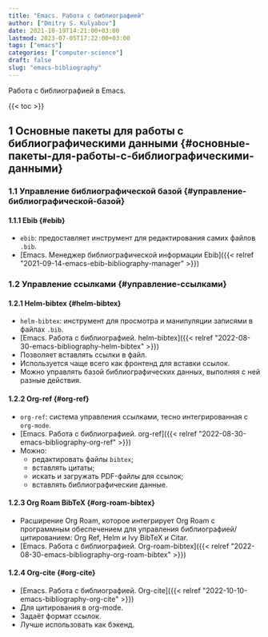 ```yaml
---
title: "Emacs. Работа с библиографией"
author: ["Dmitry S. Kulyabov"]
date: 2021-10-19T14:21:00+03:00
lastmod: 2023-07-05T17:22:00+03:00
tags: ["emacs"]
categories: ["computer-science"]
draft: false
slug: "emacs-bibliography"
---
```


Работа с библиографией в Emacs.

<!--more-->

{{< toc >}}


## <span class="section-num">1</span> Основные пакеты для работы с библиографическими данными {#основные-пакеты-для-работы-с-библиографическими-данными}


### <span class="section-num">1.1</span> Управление библиографической базой {#управление-библиографической-базой}


#### <span class="section-num">1.1.1</span> Ebib {#ebib}

-   `ebib`: предоставляет инструмент для редактирования самих файлов `.bib`.
-   [Emacs. Менеджер библиографической информации Ebib]({{< relref "2021-09-14-emacs-ebib-bibliography-manager" >}})


### <span class="section-num">1.2</span> Управление ссылками {#управление-ссылками}


#### <span class="section-num">1.2.1</span> Helm-bibtex {#helm-bibtex}

-   `helm-bibtex`: инструмент для просмотра и манипуляции записями в файлах `.bib`.
-   [Emacs. Работа с библиографией. helm-bibtex]({{< relref "2022-08-30-emacs-bibliography-helm-bibtex" >}})
-   Позволяет вставлять ссылки в файл.
-   Используется чаще всего как фронтенд для вставки ссылок.
-   Можно управлять базой библиографических данных, выполняя с ней разные действия.


#### <span class="section-num">1.2.2</span> Org-ref {#org-ref}

-   `org-ref`: система управления ссылками, тесно интегрированная с `org-mode`.
-   [Emacs. Работа с библиографией. org-ref]({{< relref "2022-08-30-emacs-bibliography-org-ref" >}})
-   Можно:
    -   редактировать файлы `bibtex`;
    -   вставлять цитаты;
    -   искать и загружать PDF-файлы для ссылок;
    -   вставлять библиографические данные.


#### <span class="section-num">1.2.3</span> Org Roam BibTeX {#org-roam-bibtex}

-   Расширение Org Roam, которое интегрирует Org Roam с программным обеспечением для управления библиографией/цитированием: Org Ref, Helm и Ivy BibTeX и Citar.
-   [Emacs. Работа с библиографией. Org-roam-bibtex]({{< relref "2022-08-30-emacs-bibliography-org-roam-bibtex" >}})


#### <span class="section-num">1.2.4</span> Org-cite {#org-cite}

-   [Emacs. Работа с библиографией. Org-cite]({{< relref "2022-10-10-emacs-bibliography-org-cite" >}})
-   Для цитирования в org-mode.
-   Задаёт формат ссылок.
-   Лучше использовать как бэкенд.
